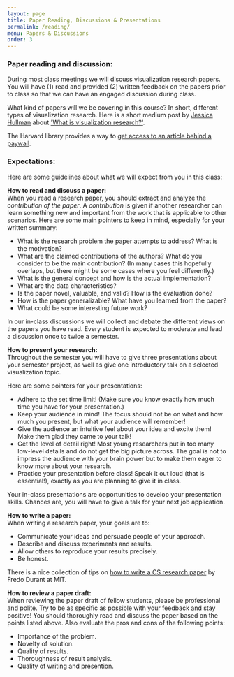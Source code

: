 ```yaml
---
layout: page
title: Paper Reading, Discussions & Presentations
permalink: /reading/
menu: Papers & Discussions
order: 3
---
```



### Paper reading and discussion:
During most class meetings we will discuss visualization research papers. You will have (1) read and provided (2) written feedback on the papers prior to class so that we can have an engaged discussion during class. 


What kind of papers will we be covering in this course? In short, different types of visualization research. Here is a short medium post by [Jessica Hullman](https://users.eecs.northwestern.edu/~jhullman/) about ['What is visualization research?'](https://medium.com/multiple-views-visualization-research-explained/what-is-visualization-research-what-should-it-be-8840a9ba658).

The Harvard library provides a way to [get access to an article behind a paywall](https://library.harvard.edu/services-tools/check-harvard-library-bookmark).


### Expectations:
Here are some guidelines about what we will expect from you in this class:

**How to read and discuss a paper:**  
When you read a research paper, you should extract and analyze the *contribution of the paper*. A *contribution* is given if another researcher can learn something new and important from the work that is applicable to other scenarios. Here are some main pointers to keep in mind, especially for your written summary:

* What is the research problem the paper attempts to address? What is the motivation?
* What are the claimed contributions of the authors? What do you consider to be the main contribution? (In many cases this hopefully overlaps, but there might be some cases where you feel differently.)
* What is the general concept and how is the actual implementation?
* What are the data characteristics?
* Is the paper novel, valuable, and valid? How is the evaluation done?
* How is the paper generalizable? What have you learned from the paper?
* What could be some interesting future work?

In our in-class discussions we will collect and debate the different views on the papers you have read. Every student is expected to moderate and lead a discussion once to twice a semester.

**How to present your research:**  
Throughout the semester you will have to give three presentations about your semester project, as well as give one introductory talk on a selected visualization topic. 

Here are some pointers for your presentations: 
 
* Adhere to the set time limit! (Make sure you know exactly how much time you have for your presentation.)
* Keep your audience in mind! The focus should not be on what and how much you present, but what your audience will remember! 
* Give the audience an intuitive feel about your idea and excite them! Make them glad they came to your talk!
* Get the level of detail right! Most young researchers put in too many low-level details and do not get the big picture across. The goal is not to impress the audience with your brain power but to make them eager to know more about your research.
* Practice your presentation before class! Speak it out loud (that is essential!), exactly as you are planning to give it in class.

Your in-class presentations are opportunities to develop your presentation skills. Chances are, you will have to give a talk for your next job application.

**How to write a paper:**   
When writing a research paper, your goals are to:

* Communicate your ideas and persuade people of your approach.
* Describe and discuss experiments and results.
* Allow others to reproduce your results precisely.
* Be honest.

There is a nice collection of tips on [how to write a CS research paper](http://people.csail.mit.edu/fredo/PUBLI/writing.pdf) by Fredo Durant at MIT.

**How to review a paper draft:**  
When reviewing the paper draft of fellow students, please be professional and polite. Try to be as specific as possible with your feedback and stay positive! You should thoroughly read and discuss the paper based on the points listed above. Also evaluate the pros and cons of the following points:

* Importance of the problem.
* Novelty of solution.
* Quality of results.
* Thoroughness of result analysis.
* Quality of writing and presention.
